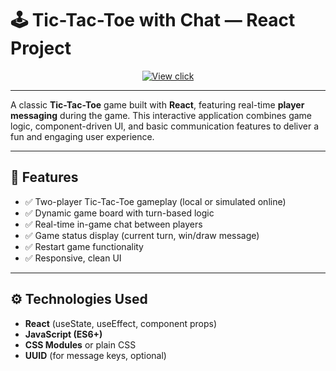 # 🕹️ Tic-Tac-Toe with Chat — React Project

<p align="center">
  <a href="https://tic-tac-toe-gamma-nine-11.vercel.app/">
    <img src="https://img.shields.io/badge/View%20Project-Click%20Here-blue?style=for-the-badge" alt="View click">
  </a>
</p>

---

A classic **Tic-Tac-Toe** game built with **React**, featuring real-time **player messaging** during the game. This interactive application combines game logic, component-driven UI, and basic communication features to deliver a fun and engaging user experience.

---

## 🎯 Features

- ✅ Two-player Tic-Tac-Toe gameplay (local or simulated online)
- ✅ Dynamic game board with turn-based logic
- ✅ Real-time in-game chat between players
- ✅ Game status display (current turn, win/draw message)
- ✅ Restart game functionality
- ✅ Responsive, clean UI

---

## ⚙️ Technologies Used

- **React** (useState, useEffect, component props)
- **JavaScript (ES6+)**
- **CSS Modules** or plain CSS
- **UUID** (for message keys, optional)
